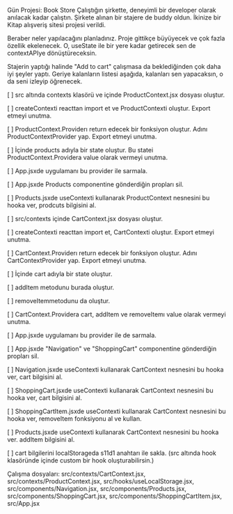 Gün Projesi: Book Store
Çalıştığın şirkette, deneyimli bir developer olarak anılacak kadar çalıştın. Şirkete alınan bir stajere de buddy oldun. İkinize bir Kitap alışveriş sitesi projesi verildi.

Beraber neler yapılacağını planladınız. Proje gittikçe büyüyecek ve çok fazla özellik ekelenecek. O, useState ile bir yere kadar getirecek sen de contextAPIye dönüştüreceksin.

Stajerin yaptığı halinde "Add to cart" çalışmasa da beklediğinden çok daha iyi şeyler yaptı. Geriye kalanların listesi aşağıda, kalanları sen yapacaksın, o da seni izleyip öğrenecek.

[ ] src altında contexts klasörü ve içinde ProductContext.jsx dosyası oluştur.

[ ] createContexti reacttan import et ve ProductContexti oluştur. Export etmeyi unutma.

[ ] ProductContext.Providerı return edecek bir fonksiyon oluştur. Adını ProductContextProvider yap. Export etmeyi unutma.

[ ] İçinde products adıyla bir state oluştur. Bu statei ProductContext.Providera value olarak vermeyi unutma.

[ ] App.jsxde uygulamanı bu provider ile sarmala.

[ ] App.jsxde Products componentine gönderdiğin propları sil.

[ ] Products.jsxde useContexti kullanarak ProductContext nesnesini bu hooka ver, prodcuts bilgisini al.

[ ] src/contexts içinde CartContext.jsx dosyası oluştur.

[ ] createContexti reacttan import et, CartContexti oluştur. Export etmeyi unutma.

[ ] CartContext.Providerı return edecek bir fonksiyon oluştur. Adını CartContextProvider yap. Export etmeyi unutma.

[ ] İçinde cart adıyla bir state oluştur.

[ ] addItem metodunu burada oluştur.

[ ] removeItemmetodunu da oluştur.

[ ] CartContext.Providera cart, addItem ve removeItemı value olarak vermeyi unutma.

[ ] App.jsxde uygulamanı bu provider ile de sarmala.

[ ] App.jsxde "Navigation" ve "ShoppingCart" componentine gönderdiğin propları sil.

[ ] Navigation.jsxde useContexti kullanarak CartContext nesnesini bu hooka ver, cart bilgisini al.

[ ] ShoppingCart.jsxde useContexti kullanarak CartContext nesnesini bu hooka ver, cart bilgisini al.

[ ] ShoppingCartItem.jsxde useContexti kullanarak CartContext nesnesini bu hooka ver, removeItem fonksiyonu al ve kullan.

[ ] Products.jsxde useContexti kullanarak CartContext nesnesini bu hooka ver. addItem bilgisini al.

[ ] cart bilgilerini localStorageda s11d1 anahtarı ile sakla. (src altında hook klasöründe içinde custom bir hook oluşturabilirsin.)




Çalışma dosyaları: src/contexts/CartContext.jsx, 
                   src/contexts/ProductContext.jsx, 
                   src/hooks/useLocalStorage.jsx, 
                   src/components/Navigation.jsx, 
                   src/components/Products.jsx, 
                   src/components/ShoppingCart.jsx, 
                   src/components/ShoppingCartItem.jsx, 
                   src/App.jsx